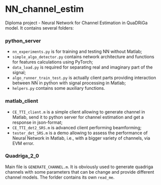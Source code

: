 # NN_channel_estim
Diploma project - Neural Network for Channel Estimation in QuaDRiGa model.
It contains several folders:

### python_server
- `nn_experiments.py` is for training and testing NN without Matlab;
- `simple_algo_detector.py` contains network architecture and functions for features calculations using PyTorch;
- `data_load.py` is required for separating real and imaginary part of the signal;
- `algo_runner_train_test.py` is actually client parts providing interaction between NN in python with signal processing in Matlab;
- `helpers.py` contains some auxiliary functions.

### matlab_client 
- `CE_TTI_client.m` is a simple client allowing to generate channel in Matlab, send it to python server for channel estimation and get a response in json-format;
- `CE_TTI_det2_SRS.m` is advanced client performing beamforming;
- `tester_det_SRS.m` is a demo allowing to assess the performance of Neural Network in Matlab, i.e., with a bigger variety of channels, via EVM error.


### Quadriga_2_0
Main file is `GENERATE_CHANNEL.m`. It is obviously used to generate quadriga channels with some parameters that can be change and provide different channel models.
The forlder contains its own `read_me`.
